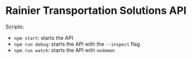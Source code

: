 # Rainier Transportation Solutions API

Scripts:

* `npm start`: starts the API
* `npm run debug`: starts the API with the `--inspect` flag
* `npm run watch`: starts the API with `nodemon`